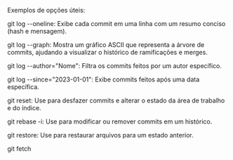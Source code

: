 Exemplos de opções úteis:

git log --oneline: Exibe cada commit em uma linha com um resumo conciso (hash e mensagem).

git log --graph: Mostra um gráfico ASCII que representa a árvore de commits, ajudando a visualizar o histórico de ramificações e merges.

git log --author="Nome": Filtra os commits feitos por um autor específico.

git log --since="2023-01-01": Exibe commits feitos após uma data específica.

git reset: Use para desfazer commits e alterar o estado da área de trabalho e do índice.

git rebase -i: Use para modificar ou remover commits em um histórico.

git restore: Use para restaurar arquivos para um estado anterior.

git fetch
